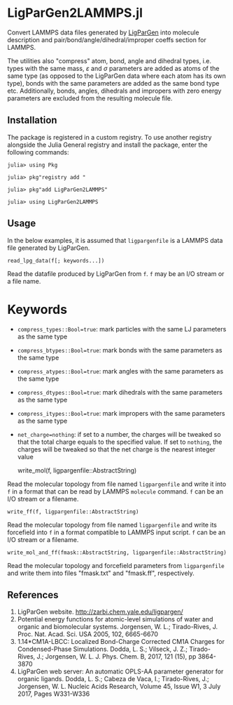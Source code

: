 # LigParGen2LAMMPS.jl

Convert LAMMPS data files generated by [LigParGen](http://zarbi.chem.yale.edu/ligpargen/)
into molecule description and pair/bond/angle/dihedral/improper coeffs section for LAMMPS.

The utilities also "compress" atom, bond, angle and dihedral types, i.e. types with the 
same mass, $\varepsilon$ and $\sigma$ parameters are added as atoms of the same type 
(as opposed to the LigParGen data where each atom has its own type), bonds with the same 
parameters are added as the same bond type etc. Additionally, bonds, angles, dihedrals 
and impropers with zero energy parameters are excluded from the resulting molecule file.

## Installation

The package is registered in a custom registry. To use another registry alongside the 
Julia General registry and install the package, enter the following commands:
```
julia> using Pkg

julia> pkg"registry add "

julia> pkg"add LigParGen2LAMMPS"

julia> using LigParGen2LAMMPS
```

## Usage

In the below examples, it is assumed that `ligpargenfile` is a LAMMPS data file generated 
by LigParGen.

    read_lpg_data(f[; keywords...])

Read the datafile produced by LigParGen from `f`. `f` may be an I/O stream or a file name.

# Keywords
* `compress_types::Bool=true`: mark particles with the same LJ parameters as the same type
* `compress_btypes::Bool=true`: mark bonds with the same parameters as the same type
* `compress_atypes::Bool=true`: mark angles with the same parameters as the same type
* `compress_dtypes::Bool=true`: mark dihedrals with the same parameters as the same type
* `compress_itypes::Bool=true`: mark impropers with the same parameters as the same type
* `net_charge=nothing`: if set to a number, the charges will be tweaked so that the total
    charge equals to the specified value. If set to `nothing`, the charges will be tweaked
    so that the net charge is the nearest integer value

    write_mol(f, ligpargenfile::AbstractString)

Read the molecular topology from file named `ligpargenfile` and write it into `f`
    in a format that can be read by LAMMPS `molecule` command. `f` can be an I/O stream 
    or a filename.

    write_ff(f, ligpargenfile::AbstractString)

Read the molecular topology from file named `ligpargenfile` and write its forcefield
    into `f` in a format compatible to LAMMPS input script. `f` can be an I/O stream 
    or a filename.

    write_mol_and_ff(fmask::AbstractString, ligpargenfile::AbstractString)

Read the molecular topology and forcefield parameters from `ligpargenfile` and write them
    into files "fmask.txt" and "fmask.ff", respectively.

## References

1. LigParGen website. http://zarbi.chem.yale.edu/ligpargen/
2. Potential energy functions for atomic-level simulations of water and organic and biomolecular systems. Jorgensen, W. L.; Tirado-Rives, J. Proc. Nat. Acad. Sci. USA 2005, 102, 6665-6670
3. 1.14*CM1A-LBCC: Localized Bond-Charge Corrected CM1A Charges for Condensed-Phase Simulations. Dodda, L. S.; Vilseck, J. Z.; Tirado-Rives, J.; Jorgensen, W. L. J. Phys. Chem. B, 2017, 121 (15), pp 3864-3870
4. LigParGen web server: An automatic OPLS-AA parameter generator for organic ligands. Dodda, L. S.; Cabeza de Vaca, I.; Tirado-Rives, J.; Jorgensen, W. L. Nucleic Acids Research, Volume 45, Issue W1, 3 July 2017, Pages W331-W336
